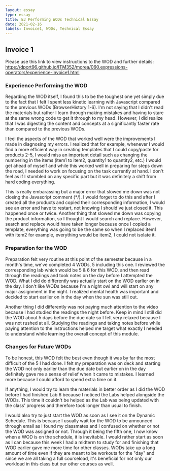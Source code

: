 ```yaml
---
layout: essay
type: essay
title: E3 Performing WODs Technical Essay
date: 2021-02-16
labels: Invoice1, WODs, Technical Essay
---
```


## Invoice 1
Please use this link to view instructions to the WOD and further details:
https://dport96.github.io/ITM352/morea/060.expressions-operators/experience-invoice1.html

### Experience Performing the WOD
Regarding the WOD itself, I found this to be the toughest one yet simply due to the fact that I felt I spent less kinetic learning with Javascript compared to the previous WODs (BrowserHistory 1-6). I'm not saying that I didn't read the materials but rather I learn through making mistakes and having to stare at the same wrong code to get it through to my head. However, I did realize that I was digesting the content and concepts at a significantly faster rate than compared to the previous WODs. 

I feel the aspects of the WOD that worked well were the improvements I made in diagnosing my errors. I realized that for example, whenever I would find a more efficient way in creating templates that I could copy/paste for products 2-5, I would miss an important detail such as changing the numbering in the items (item1 to item2, quantity1 to quantity2, etc.) I would get ahead of myself and while this worked well in preparing for steps down the road, I needed to work on focusing on the task currently at hand. I don't feel as if I stumbled on any specific part but it was definitely a shift from hard coding everything. 

This is really embarassing but a major error that slowed me down was not closing the Javascript comment (*/). I would forget to do this and after I created all the products and copied their corresponding information, I would see an error and have to restart, not knowing I should've just closed it. This happened once or twice. Another thing that slowed me down was copying the product information, so I thought I would search and replace. However, search and replace would have taken longer because once I copied a template, everything was going to be the same so when I replaced item1 with item2 for example, everything would be item2, I could not isolate it. 

### Preparation for the WOD
Preparation felt very routine at this point of the semester because in a month's time, we've completed 4 WODs, 5 including this one. I reviewed the corresponding lab which would be 5 & 6 for this WOD, and then read through the readings and took notes on the day before I attempted the WOD. What I did do differently was actually start on the WOD earlier on in the day. I don't like WODs because I'm a night owl and will start on any major assignment in the night. I realized mental health was important and decided to start earlier on in the day when the sun was still out.  

Another thing I did differently was not paying much attention to the video because I had studied the readings the night before. Keep in mind I still did the WOD about 5 days before the due date so I felt very relaxed because I was not rushed at all. Studying the readings and taking notes before while paying attention to the instructions helped me target what exactly I needed to understand while learning the overall concept of this module. 

### Changes for Future WODs
To be honest, this WOD felt the best even though it was by far the most difficult of the 5 I had done. I felt my preparation was on deck and starting the WOD not only earlier than the due date but earlier on in the day definitely gave me a sense of relief when it came to mistakes. I learned more because I could afford to spend extra time on it. 

If anything, I would try to learn the materials in better order as I did the WOD before I had finished Lab 6 because I noticed the Labs helped alongside the WODs. This time it couldn't be helped as the Lab was being updated with the class' progress and therefore took longer than usual to finish. 

I would also try to just start the WOD as soon as I see it on the Dynamic Schedule. This is because I usually wait for the WOD to be announced through email as I found my classmates and I confused on whether or not the WOD was assigned or not. Through it being the fifth one, I now know when a WOD is on the schedule, it is inevitable. I would rather start as soon as I can because this week I had a midterm to study for and finishing that WOD earlier gave me more time for other classes. WODs take up a long amount of time even if they are meant to be workouts for the "day" and since we are all taking a full courseload, it's beneficial for not only our workload in this class but our other courses as well. 
